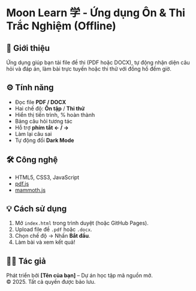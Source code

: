 # Moon Learn 学 - Ứng dụng Ôn & Thi Trắc Nghiệm (Offline)

## 🚀 Giới thiệu
Ứng dụng giúp bạn tải file đề thi (PDF hoặc DOCX), tự động nhận diện câu hỏi và đáp án, làm bài trực tuyến hoặc thi thử với đồng hồ đếm giờ.

## ⚙️ Tính năng
- Đọc file **PDF / DOCX**
- Hai chế độ: **Ôn tập** / **Thi thử**
- Hiển thị tiến trình, % hoàn thành
- Bảng câu hỏi tương tác
- Hỗ trợ **phím tắt ← / →**
- Làm lại câu sai
- Tự động đổi **Dark Mode**

## 🛠️ Công nghệ
- HTML5, CSS3, JavaScript
- [pdf.js](https://mozilla.github.io/pdf.js/)
- [mammoth.js](https://github.com/mwilliamson/mammoth.js)

## 💡 Cách sử dụng
1. Mở `index.html` trong trình duyệt (hoặc GitHub Pages).
2. Upload file đề `.pdf` hoặc `.docx`.
3. Chọn chế độ → Nhấn **Bắt đầu**.
4. Làm bài và xem kết quả!

## 👨‍💻 Tác giả
Phát triển bởi **[Tên của bạn]** – Dự án học tập mã nguồn mở.  
© 2025. Tất cả quyền được bảo lưu.